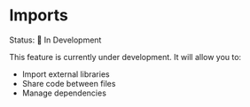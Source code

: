 # Imports

Status: 🚧 In Development

This feature is currently under development. It will allow you to:
- Import external libraries
- Share code between files
- Manage dependencies
